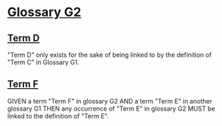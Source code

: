 # [Glossary G2](#glossary-g2)

## [Term D](#term-d)

"Term D" only exists for the sake of being linked to by the definition of
"Term C" in Glossary G1.

## [Term F](#term-f)

GIVEN a term "Term F" in glossary G2 AND a term "Term E" in another glossary G1
THEN any occurrence of "Term E" in glossary G2 MUST be linked to the definition
of "Term E".
